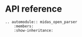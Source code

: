 # API reference

```{eval-rst}
.. automodule:: midas_open_parser
    :members:
    :show-inheritance:
```
